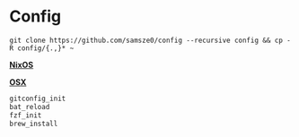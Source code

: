 # Config

```shell
git clone https://github.com/samsze0/config --recursive config && cp -R config/{.,}* ~
```

[**NixOS**](https://github.com/samsze0/nixos-config)

[**OSX**](./OSX.md)

```bash
gitconfig_init
bat_reload
fzf_init
brew_install
```